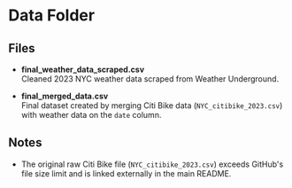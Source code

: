 # Data Folder


## Files

- **final_weather_data_scraped.csv**  
  Cleaned 2023 NYC weather data scraped from Weather Underground.

- **final_merged_data.csv**  
  Final dataset created by merging Citi Bike data (`NYC_citibike_2023.csv`) with weather data on the `date` column.

## Notes

- The original raw Citi Bike file (`NYC_citibike_2023.csv`) exceeds GitHub's file size limit and is linked externally in the main README.
